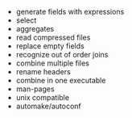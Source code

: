 * generate fields with expressions
* select
* aggregates
* read compressed files
* replace empty fields
* recognize out of order joins
* combine multiple files
* rename headers
* combine in one executable
* man-pages
* unix compatible
* automake/autoconf

